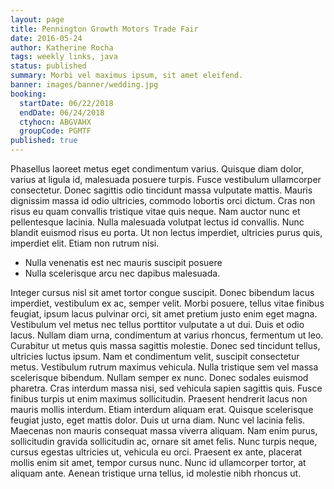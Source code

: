 ```yaml
---
layout: page
title: Pennington Growth Motors Trade Fair
date: 2016-05-24
author: Katherine Rocha
tags: weekly links, java
status: published
summary: Morbi vel maximus ipsum, sit amet eleifend.
banner: images/banner/wedding.jpg
booking:
  startDate: 06/22/2018
  endDate: 06/24/2018
  ctyhocn: ABGVAHX
  groupCode: PGMTF
published: true
---
```

Phasellus laoreet metus eget condimentum varius. Quisque diam dolor, varius at ligula id, malesuada posuere turpis. Fusce vestibulum ullamcorper consectetur. Donec sagittis odio tincidunt massa vulputate mattis. Mauris dignissim massa id odio ultricies, commodo lobortis orci dictum. Cras non risus eu quam convallis tristique vitae quis neque. Nam auctor nunc et pellentesque lacinia. Nulla malesuada volutpat lectus id convallis. Nunc blandit euismod risus eu porta. Ut non lectus imperdiet, ultricies purus quis, imperdiet elit. Etiam non rutrum nisi.

* Nulla venenatis est nec mauris suscipit posuere
* Nulla scelerisque arcu nec dapibus malesuada.

Integer cursus nisl sit amet tortor congue suscipit. Donec bibendum lacus imperdiet, vestibulum ex ac, semper velit. Morbi posuere, tellus vitae finibus feugiat, ipsum lacus pulvinar orci, sit amet pretium justo enim eget magna. Vestibulum vel metus nec tellus porttitor vulputate a ut dui. Duis et odio lacus. Nullam diam urna, condimentum at varius rhoncus, fermentum ut leo. Curabitur ut metus quis massa sagittis molestie. Donec sed tincidunt tellus, ultricies luctus ipsum. Nam et condimentum velit, suscipit consectetur metus. Vestibulum rutrum maximus vehicula.
Nulla tristique sem vel massa scelerisque bibendum. Nullam semper ex nunc. Donec sodales euismod pharetra. Cras interdum massa nisi, sed vehicula sapien sagittis quis. Fusce finibus turpis ut enim maximus sollicitudin. Praesent hendrerit lacus non mauris mollis interdum. Etiam interdum aliquam erat. Quisque scelerisque feugiat justo, eget mattis dolor. Duis ut urna diam. Nunc vel lacinia felis. Maecenas non mauris consequat massa viverra aliquam. Nam enim purus, sollicitudin gravida sollicitudin ac, ornare sit amet felis. Nunc turpis neque, cursus egestas ultricies ut, vehicula eu orci. Praesent ex ante, placerat mollis enim sit amet, tempor cursus nunc. Nunc id ullamcorper tortor, at aliquam ante. Aenean tristique urna tellus, id molestie nibh rhoncus ut.
